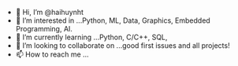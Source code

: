 - 👋 Hi, I’m @haihuynht
- 👀 I’m interested in ...Python, ML, Data, Graphics, Embedded Programming, AI.
- 🌱 I’m currently learning ...Python, C/C++, SQL, 
- 💞️ I’m looking to collaborate on ...good first issues and all projects!
- 📫 How to reach me ...

<!---
haihuynht/haihuynht is a ✨ special ✨ repository because its `README.md` (this file) appears on your GitHub profile.
You can click the Preview link to take a look at your changes.
--->
